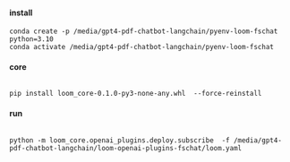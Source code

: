 

#### install 

```shell
conda create -p /media/gpt4-pdf-chatbot-langchain/pyenv-loom-fschat  python=3.10  
conda activate /media/gpt4-pdf-chatbot-langchain/pyenv-loom-fschat

```

#### core
```shell

pip install loom_core-0.1.0-py3-none-any.whl  --force-reinstall         
```

#### run
```shell

python -m loom_core.openai_plugins.deploy.subscribe  -f /media/gpt4-pdf-chatbot-langchain/loom-openai-plugins-fschat/loom.yaml
```

